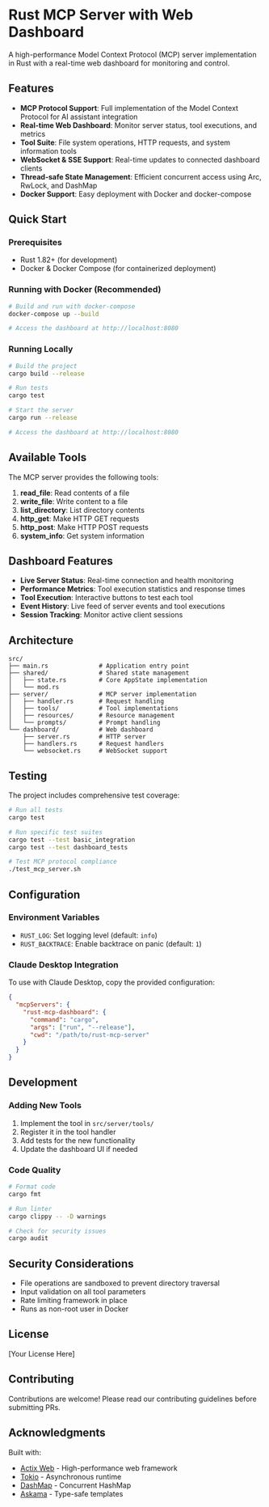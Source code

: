 # Rust MCP Server with Web Dashboard

A high-performance Model Context Protocol (MCP) server implementation in Rust with a real-time web dashboard for monitoring and control.

## Features

- **MCP Protocol Support**: Full implementation of the Model Context Protocol for AI assistant integration
- **Real-time Web Dashboard**: Monitor server status, tool executions, and metrics
- **Tool Suite**: File system operations, HTTP requests, and system information tools
- **WebSocket & SSE Support**: Real-time updates to connected dashboard clients
- **Thread-safe State Management**: Efficient concurrent access using Arc, RwLock, and DashMap
- **Docker Support**: Easy deployment with Docker and docker-compose

## Quick Start

### Prerequisites

- Rust 1.82+ (for development)
- Docker & Docker Compose (for containerized deployment)

### Running with Docker (Recommended)

```bash
# Build and run with docker-compose
docker-compose up --build

# Access the dashboard at http://localhost:8080
```

### Running Locally

```bash
# Build the project
cargo build --release

# Run tests
cargo test

# Start the server
cargo run --release

# Access the dashboard at http://localhost:8080
```

## Available Tools

The MCP server provides the following tools:

1. **read_file**: Read contents of a file
2. **write_file**: Write content to a file
3. **list_directory**: List directory contents
4. **http_get**: Make HTTP GET requests
5. **http_post**: Make HTTP POST requests
6. **system_info**: Get system information

## Dashboard Features

- **Live Server Status**: Real-time connection and health monitoring
- **Performance Metrics**: Tool execution statistics and response times
- **Tool Execution**: Interactive buttons to test each tool
- **Event History**: Live feed of server events and tool executions
- **Session Tracking**: Monitor active client sessions

## Architecture

```
src/
├── main.rs              # Application entry point
├── shared/              # Shared state management
│   ├── state.rs         # Core AppState implementation
│   └── mod.rs
├── server/              # MCP server implementation
│   ├── handler.rs       # Request handling
│   ├── tools/           # Tool implementations
│   ├── resources/       # Resource management
│   └── prompts/         # Prompt handling
└── dashboard/           # Web dashboard
    ├── server.rs        # HTTP server
    ├── handlers.rs      # Request handlers
    └── websocket.rs     # WebSocket support
```

## Testing

The project includes comprehensive test coverage:

```bash
# Run all tests
cargo test

# Run specific test suites
cargo test --test basic_integration
cargo test --test dashboard_tests

# Test MCP protocol compliance
./test_mcp_server.sh
```

## Configuration

### Environment Variables

- `RUST_LOG`: Set logging level (default: `info`)
- `RUST_BACKTRACE`: Enable backtrace on panic (default: `1`)

### Claude Desktop Integration

To use with Claude Desktop, copy the provided configuration:

```json
{
  "mcpServers": {
    "rust-mcp-dashboard": {
      "command": "cargo",
      "args": ["run", "--release"],
      "cwd": "/path/to/rust-mcp-server"
    }
  }
}
```

## Development

### Adding New Tools

1. Implement the tool in `src/server/tools/`
2. Register it in the tool handler
3. Add tests for the new functionality
4. Update the dashboard UI if needed

### Code Quality

```bash
# Format code
cargo fmt

# Run linter
cargo clippy -- -D warnings

# Check for security issues
cargo audit
```

## Security Considerations

- File operations are sandboxed to prevent directory traversal
- Input validation on all tool parameters
- Rate limiting framework in place
- Runs as non-root user in Docker

## License

[Your License Here]

## Contributing

Contributions are welcome! Please read our contributing guidelines before submitting PRs.

## Acknowledgments

Built with:
- [Actix Web](https://actix.rs/) - High-performance web framework
- [Tokio](https://tokio.rs/) - Asynchronous runtime
- [DashMap](https://github.com/xacrimon/dashmap) - Concurrent HashMap
- [Askama](https://github.com/djc/askama) - Type-safe templates